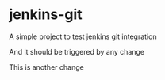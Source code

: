 # jenkins-git

A simple project to test jenkins git integration

And it should be triggered by any change

This is another change
